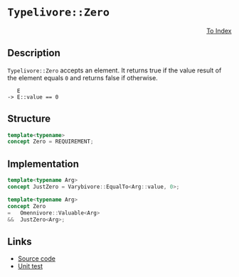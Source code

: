 <!-- Copyright 2024 Feng Mofan
SPDX-License-Identifier: Apache-2.0 -->

# `Typelivore::Zero`

<p style='text-align: right;'><a href="../../concepts.md#typelivore-zero">To Index</a></p>

## Description

`Typelivore::Zero` accepts an element.
It returns true if the value result of the element equals `0` and returns false if otherwise.

<pre><code>   E
-> E::value == 0</code></pre>

## Structure

```C++
template<typename>
concept Zero = REQUIREMENT;
```

## Implementation

```C++
template<typename Arg>
concept JustZero = Varybivore::EqualTo<Arg::value, 0>;

template<typename Arg>
concept Zero
=   Omennivore::Valuable<Arg>
&&  JustZero<Arg>;
```

## Links

- [Source code](../../../../conceptrodon/typelivore/concepts/zero.hpp)
- [Unit test](../../../../tests/unit/concepts/typelivore/zero.test.hpp)
